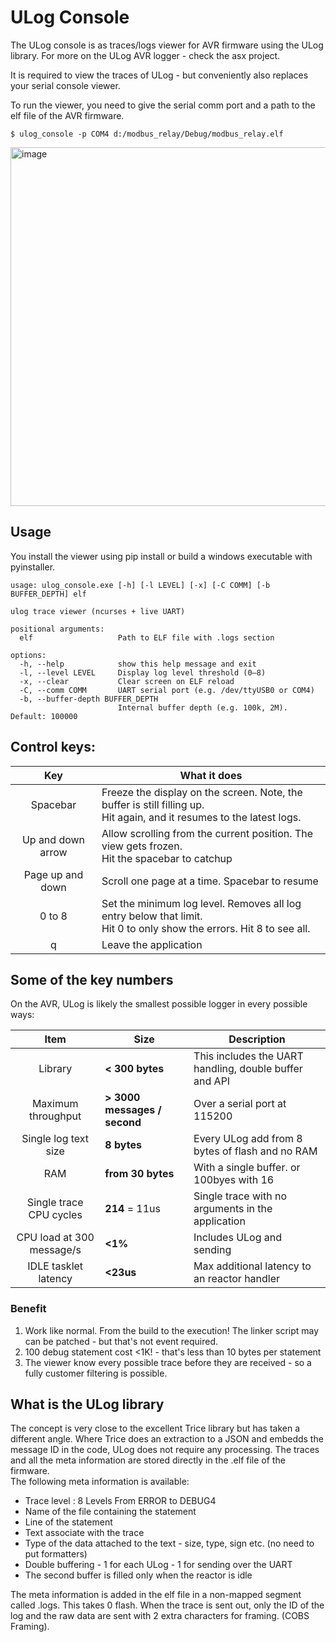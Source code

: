 # ULog Console

The ULog console is as traces/logs viewer for AVR firmware using the ULog library.
For more on the ULog AVR logger - check the asx project.

It is required to view the traces of ULog - but conveniently also replaces your serial console viewer.

To run the viewer, you need to give the serial comm port and a path to the elf file of the AVR firmware.

```
$ ulog_console -p COM4 d:/modbus_relay/Debug/modbus_relay.elf
```

<img width="1083" height="574" alt="image" src="https://github.com/user-attachments/assets/684da355-d230-49f7-b86b-71cb45141704" />

## Usage

You install the viewer using pip install or build a windows executable with pyinstaller.

```
usage: ulog_console.exe [-h] [-l LEVEL] [-x] [-C COMM] [-b BUFFER_DEPTH] elf

ulog trace viewer (ncurses + live UART)

positional arguments:
  elf                   Path to ELF file with .logs section

options:
  -h, --help            show this help message and exit
  -l, --level LEVEL     Display log level threshold (0–8)
  -x, --clear           Clear screen on ELF reload
  -C, --comm COMM       UART serial port (e.g. /dev/ttyUSB0 or COM4)
  -b, --buffer-depth BUFFER_DEPTH
                        Internal buffer depth (e.g. 100k, 2M). Default: 100000
```

## Control keys:

| Key   | What it does  |
|:------:|---------------|
| Spacebar |Freeze the display on the screen. Note, the buffer is still filling up.<br/>Hit again, and it resumes to the latest logs.|
| Up and down arrow | Allow scrolling from the current position. The view gets frozen.<br/>Hit the spacebar to catchup|
| Page up and down |  Scroll one page at a time. Spacebar to resume |
| 0 to 8 |Set the minimum log level. Removes all log entry below that limit.<br/>Hit 0 to only show the errors. Hit 8 to see all.|
| q | Leave the application |

## Some of the key numbers

On the AVR, ULog is likely the smallest possible logger in every possible ways:

| Item | Size | Description |
|:----:|------|-------------|
|Library| **< 300 bytes** | This includes the UART handling, double buffer and API |
|Maximum throughput|**> 3000 messages / second**|Over a serial port at 115200|
|Single log text size|**8 bytes**|Every ULog add from 8 bytes of flash and no RAM|
|RAM | **from 30 bytes** | With a single buffer. or 100byes with 16|
|Single trace CPU cycles| **214** = 11us | Single trace with no arguments in the application |
|CPU load at 300 message/s|**<1%**|Includes ULog and sending|
|IDLE tasklet latency|**<23us**|Max additional latency to an reactor handler|

### Benefit

1. Work like normal. From the build to the execution!
The linker script may can be patched - but that's not event required.
2. 100 debug statement cost <1K! - that's less than 10 bytes per statement
3. The viewer know every possible trace before they are received - so a fully customer filtering is possible.

## What is the ULog library
The concept is very close to the excellent Trice library but has taken a different angle.
Where Trice does an extraction to a JSON and embedds the message ID in the code, ULog does not require any processing.
The traces and all the meta information are stored directly in the .elf file of the firmware.
<br/>
The following meta information is available:
 * Trace level : 8 Levels From ERROR to DEBUG4
 * Name of the file containing the statement
 * Line of the statement
 * Text associate with the trace
 * Type of the data attached to the text - size, type, sign etc. (no need to put formatters)
 * Double buffering - 1 for each ULog - 1 for sending over the UART
 * The second buffer is filled only when the reactor is idle
   

The meta information is added in the elf file in a non-mapped segment called .logs. This takes 0 flash.
When the trace is sent out, only the ID of the log and the raw data are sent with 2 extra characters for framing. (COBS Framing).
